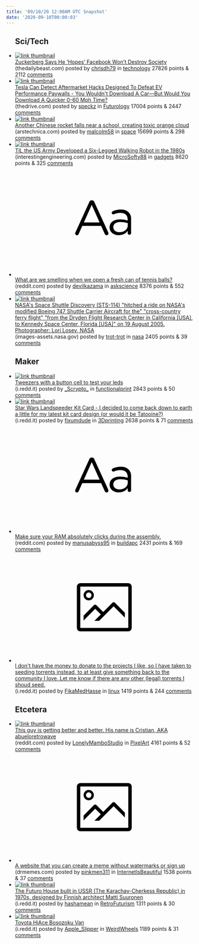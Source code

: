 ```yaml
---
title: '09/10/20 12:00AM UTC Snapshot'
date: '2020-09-10T00:00:03'
---
```

<ul>
<h2>Sci/Tech</h2>

<li><a href='https://www.thedailybeast.com/zuckerberg-says-he-hopes-facebook-wont-destroy-society?ref=home'><img src='https://a.thumbs.redditmedia.com/BnPtk6krHc5zqiYGxuOASvHHEpzu3Z8zJHk_Gj0OJ34.jpg' alt='link thumbnail'></a><div><div class='linkTitle'><a href='https://www.thedailybeast.com/zuckerberg-says-he-hopes-facebook-wont-destroy-society?ref=home'>Zuckerberg Says He ‘Hopes’ Facebook Won’t Destroy Society</a></div>(thedailybeast.com) posted by <a href='https://www.reddit.com/user/chrisdh79'>chrisdh79</a> in <a href='https://www.reddit.com/r/technology'>technology</a> 27826 points & 2112 <a href='https://www.reddit.com/r/technology/comments/ipe1dv/zuckerberg_says_he_hopes_facebook_wont_destroy/'>comments</a></div></li>

<li><a href='https://www.thedrive.com/news/35946/tesla-can-detect-aftermarket-hacks-designed-to-defeat-ev-performance-paywalls'><img src='https://b.thumbs.redditmedia.com/pa8I8_p8YTKTrRhncNm7qQ76OOtfNWAkr5EkxtVJPzw.jpg' alt='link thumbnail'></a><div><div class='linkTitle'><a href='https://www.thedrive.com/news/35946/tesla-can-detect-aftermarket-hacks-designed-to-defeat-ev-performance-paywalls'>Tesla Can Detect Aftermarket Hacks Designed To Defeat EV Performance Paywalls - You Wouldn't Download A Car—But Would You Download A Quicker 0-60 Mph Time?</a></div>(thedrive.com) posted by <a href='https://www.reddit.com/user/speckz'>speckz</a> in <a href='https://www.reddit.com/r/Futurology'>Futurology</a> 17004 points & 2447 <a href='https://www.reddit.com/r/Futurology/comments/ipeomt/tesla_can_detect_aftermarket_hacks_designed_to/'>comments</a></div></li>

<li><a href='https://arstechnica.com/science/2020/09/another-chinese-rocket-falls-near-a-school-creating-toxic-orange-cloud/'><img src='https://b.thumbs.redditmedia.com/lV-pOTLCyWvqT0txvADlHoS_MuJBZD5NSvn-8-LY93w.jpg' alt='link thumbnail'></a><div><div class='linkTitle'><a href='https://arstechnica.com/science/2020/09/another-chinese-rocket-falls-near-a-school-creating-toxic-orange-cloud/'>Another Chinese rocket falls near a school, creating toxic orange cloud</a></div>(arstechnica.com) posted by <a href='https://www.reddit.com/user/malcolm58'>malcolm58</a> in <a href='https://www.reddit.com/r/space'>space</a> 15699 points & 298 <a href='https://www.reddit.com/r/space/comments/ipd5aj/another_chinese_rocket_falls_near_a_school/'>comments</a></div></li>

<li><a href='https://interestingengineering.com/that-time-when-us-army-developed-six-legged-walking-robots-in-the-1980s'><img src='https://b.thumbs.redditmedia.com/Dy-GtCYnzyDV4rKgJzB9CjuN_J80zFREHVvivegt74s.jpg' alt='link thumbnail'></a><div><div class='linkTitle'><a href='https://interestingengineering.com/that-time-when-us-army-developed-six-legged-walking-robots-in-the-1980s'>TIL the US Army Developed a Six-Legged Walking Robot in the 1980s</a></div>(interestingengineering.com) posted by <a href='https://www.reddit.com/user/MicroSofty88'>MicroSofty88</a> in <a href='https://www.reddit.com/r/gadgets'>gadgets</a> 8620 points & 325 <a href='https://www.reddit.com/r/gadgets/comments/ipa4me/til_the_us_army_developed_a_sixlegged_walking/'>comments</a></div></li>

<li><a href='https://www.reddit.com/r/askscience/comments/ipb97x/what_are_we_smelling_when_we_open_a_fresh_can_of/'><svg version='1.1' viewBox='-34 -12 104 64' preserveAspectRatio='xMidYMid slice' xmlns='http://www.w3.org/2000/svg' xmlns:xlink='http://www.w3.org/1999/xlink'>
    <title>text link thumbnail</title>
    <path d='M12.19,8.84a1.45,1.45,0,0,0-1.4-1h-.12a1.46,1.46,0,0,0-1.42,1L1.14,26.56a1.29,1.29,0,0,0-.14.59,1,1,0,0,0,1,1,1.12,1.12,0,0,0,1.08-.77l2.08-4.65h11l2.08,4.59a1.24,1.24,0,0,0,1.12.83,1.08,1.08,0,0,0,1.08-1.08,1.64,1.64,0,0,0-.14-.57ZM6.08,20.71l4.59-10.22,4.6,10.22Z'>
    </path>
    <path d='M32.24,14.78A6.35,6.35,0,0,0,27.6,13.2a11.36,11.36,0,0,0-4.7,1,1,1,0,0,0-.58.89,1,1,0,0,0,.94.92,1.23,1.23,0,0,0,.39-.08,8.87,8.87,0,0,1,3.72-.81c2.7,0,4.28,1.33,4.28,3.92v.5a15.29,15.29,0,0,0-4.42-.61c-3.64,0-6.14,1.61-6.14,4.64v.05c0,2.95,2.7,4.48,5.37,4.48a6.29,6.29,0,0,0,5.19-2.48V26.9a1,1,0,0,0,1,1,1,1,0,0,0,1-1.06V19A5.71,5.71,0,0,0,32.24,14.78Zm-.56,7.7c0,2.28-2.17,3.89-4.81,3.89-1.94,0-3.61-1.06-3.61-2.86v-.06c0-1.8,1.5-3,4.2-3a15.2,15.2,0,0,1,4.22.61Z'>
    </path>
    </svg></a><div><div class='linkTitle'><a href='https://www.reddit.com/r/askscience/comments/ipb97x/what_are_we_smelling_when_we_open_a_fresh_can_of/'>What are we smelling when we open a fresh can of tennis balls?</a></div>(reddit.com) posted by <a href='https://www.reddit.com/user/devilkazama'>devilkazama</a> in <a href='https://www.reddit.com/r/askscience'>askscience</a> 8376 points & 552 <a href='https://www.reddit.com/r/askscience/comments/ipb97x/what_are_we_smelling_when_we_open_a_fresh_can_of/'>comments</a></div></li>

<li><a href='https://images-assets.nasa.gov/image/EC05-0166-37/EC05-0166-37~orig.jpg'><img src='https://a.thumbs.redditmedia.com/PqiiHjQnvQ-JfosyyBF3qUqGFs2AXQePjr7rev5NQu8.jpg' alt='link thumbnail'></a><div><div class='linkTitle'><a href='https://images-assets.nasa.gov/image/EC05-0166-37/EC05-0166-37~orig.jpg'>NASA's Space Shuttle Discovery (STS-114) "hitched a ride on NASA's modified Boeing 747 Shuttle Carrier Aircraft for the" "cross-country ferry flight" "from the Dryden Flight Research Center in California [USA], to Kennedy Space Center, Florida [USA]" on 19 August 2005. Photographer: Lori Losey, NASA</a></div>(images-assets.nasa.gov) posted by <a href='https://www.reddit.com/user/trot-trot'>trot-trot</a> in <a href='https://www.reddit.com/r/nasa'>nasa</a> 2405 points & 39 <a href='https://www.reddit.com/r/nasa/comments/ip5arv/nasas_space_shuttle_discovery_sts114_hitched_a/'>comments</a></div></li>

<h2>Maker</h2>

<li><a href='https://i.redd.it/9amf9617q2m51.jpg'><img src='https://b.thumbs.redditmedia.com/nuFzgcczyIW1jn-fJAOlDUzjLRPMu43HwCjAFmvmrQo.jpg' alt='link thumbnail'></a><div><div class='linkTitle'><a href='https://i.redd.it/9amf9617q2m51.jpg'>Tweezers with a button cell to test your leds</a></div>(i.redd.it) posted by <a href='https://www.reddit.com/user/_Scrypto_'>_Scrypto_</a> in <a href='https://www.reddit.com/r/functionalprint'>functionalprint</a> 2843 points & 50 <a href='https://www.reddit.com/r/functionalprint/comments/ipbev7/tweezers_with_a_button_cell_to_test_your_leds/'>comments</a></div></li>

<li><a href='https://i.redd.it/wtsfd2ifj4m51.jpg'><img src='https://a.thumbs.redditmedia.com/RmtawoKHm961fpgCrUunkmqG5kZjWhMJmz17JQ31e30.jpg' alt='link thumbnail'></a><div><div class='linkTitle'><a href='https://i.redd.it/wtsfd2ifj4m51.jpg'>Star Wars Landspeeder Kit Card - I decided to come back down to earth a little for my latest kit card design (or would it be Tatooine?)</a></div>(i.redd.it) posted by <a href='https://www.reddit.com/user/fixumdude'>fixumdude</a> in <a href='https://www.reddit.com/r/3Dprinting'>3Dprinting</a> 2638 points & 71 <a href='https://www.reddit.com/r/3Dprinting/comments/ipfwyg/star_wars_landspeeder_kit_card_i_decided_to_come/'>comments</a></div></li>

<li><a href='https://www.reddit.com/r/buildapc/comments/ipgkpg/make_sure_your_ram_absolutely_clicks_during_the/'><svg version='1.1' viewBox='-34 -12 104 64' preserveAspectRatio='xMidYMid slice' xmlns='http://www.w3.org/2000/svg' xmlns:xlink='http://www.w3.org/1999/xlink'>
    <title>text link thumbnail</title>
    <path d='M12.19,8.84a1.45,1.45,0,0,0-1.4-1h-.12a1.46,1.46,0,0,0-1.42,1L1.14,26.56a1.29,1.29,0,0,0-.14.59,1,1,0,0,0,1,1,1.12,1.12,0,0,0,1.08-.77l2.08-4.65h11l2.08,4.59a1.24,1.24,0,0,0,1.12.83,1.08,1.08,0,0,0,1.08-1.08,1.64,1.64,0,0,0-.14-.57ZM6.08,20.71l4.59-10.22,4.6,10.22Z'>
    </path>
    <path d='M32.24,14.78A6.35,6.35,0,0,0,27.6,13.2a11.36,11.36,0,0,0-4.7,1,1,1,0,0,0-.58.89,1,1,0,0,0,.94.92,1.23,1.23,0,0,0,.39-.08,8.87,8.87,0,0,1,3.72-.81c2.7,0,4.28,1.33,4.28,3.92v.5a15.29,15.29,0,0,0-4.42-.61c-3.64,0-6.14,1.61-6.14,4.64v.05c0,2.95,2.7,4.48,5.37,4.48a6.29,6.29,0,0,0,5.19-2.48V26.9a1,1,0,0,0,1,1,1,1,0,0,0,1-1.06V19A5.71,5.71,0,0,0,32.24,14.78Zm-.56,7.7c0,2.28-2.17,3.89-4.81,3.89-1.94,0-3.61-1.06-3.61-2.86v-.06c0-1.8,1.5-3,4.2-3a15.2,15.2,0,0,1,4.22.61Z'>
    </path>
    </svg></a><div><div class='linkTitle'><a href='https://www.reddit.com/r/buildapc/comments/ipgkpg/make_sure_your_ram_absolutely_clicks_during_the/'>Make sure your RAM absolutely clicks during the assembly.</a></div>(reddit.com) posted by <a href='https://www.reddit.com/user/manusabyss95'>manusabyss95</a> in <a href='https://www.reddit.com/r/buildapc'>buildapc</a> 2431 points & 169 <a href='https://www.reddit.com/r/buildapc/comments/ipgkpg/make_sure_your_ram_absolutely_clicks_during_the/'>comments</a></div></li>

<li><a href='https://i.redd.it/vj5t8k9jn3m51.png'><svg version='1.1' viewBox='-34 -14 104 64' preserveAspectRatio='xMidYMid meet' xmlns='http://www.w3.org/2000/svg' xmlns:xlink='http://www.w3.org/1999/xlink'>
    <title>link thumbnail</title>
    <path d='M32,4H4A2,2,0,0,0,2,6V30a2,2,0,0,0,2,2H32a2,2,0,0,0,2-2V6A2,2,0,0,0,32,4ZM4,30V6H32V30Z'></path>
    <path d='M8.92,14a3,3,0,1,0-3-3A3,3,0,0,0,8.92,14Zm0-4.6A1.6,1.6,0,1,1,7.33,11,1.6,1.6,0,0,1,8.92,9.41Z'></path>
    <path d='M22.78,15.37l-5.4,5.4-4-4a1,1,0,0,0-1.41,0L5.92,22.9v2.83l6.79-6.79L16,22.18l-3.75,3.75H15l8.45-8.45L30,24V21.18l-5.81-5.81A1,1,0,0,0,22.78,15.37Z'></path>
    </svg></a><div><div class='linkTitle'><a href='https://i.redd.it/vj5t8k9jn3m51.png'>I don't have the money to donate to the projects I like, so I have taken to seeding torrents instead, to at least give something back to the community I love. Let me know if there are any other (legal) torrents I shoud seed.</a></div>(i.redd.it) posted by <a href='https://www.reddit.com/user/FikaMedHasse'>FikaMedHasse</a> in <a href='https://www.reddit.com/r/linux'>linux</a> 1419 points & 244 <a href='https://www.reddit.com/r/linux/comments/ipdfex/i_dont_have_the_money_to_donate_to_the_projects_i/'>comments</a></div></li>

<h2>Etcetera</h2>

<li><a href='https://www.reddit.com/gallery/ip7k5v'><img src='https://a.thumbs.redditmedia.com/yhJIn3P2kDfPeHGbHroUP5Ml82aakqi__7p70n7JIL0.jpg' alt='link thumbnail'></a><div><div class='linkTitle'><a href='https://www.reddit.com/gallery/ip7k5v'>This guy is getting better and better. His name is Cristian, AKA abueloretrowave</a></div>(reddit.com) posted by <a href='https://www.reddit.com/user/LonelyMamboStudio'>LonelyMamboStudio</a> in <a href='https://www.reddit.com/r/PixelArt'>PixelArt</a> 4161 points & 52 <a href='https://www.reddit.com/r/PixelArt/comments/ip7k5v/this_guy_is_getting_better_and_better_his_name_is/'>comments</a></div></li>

<li><a href='http://drmemes.com/'><svg version='1.1' viewBox='-34 -14 104 64' preserveAspectRatio='xMidYMid meet' xmlns='http://www.w3.org/2000/svg' xmlns:xlink='http://www.w3.org/1999/xlink'>
    <title>link thumbnail</title>
    <path d='M32,4H4A2,2,0,0,0,2,6V30a2,2,0,0,0,2,2H32a2,2,0,0,0,2-2V6A2,2,0,0,0,32,4ZM4,30V6H32V30Z'></path>
    <path d='M8.92,14a3,3,0,1,0-3-3A3,3,0,0,0,8.92,14Zm0-4.6A1.6,1.6,0,1,1,7.33,11,1.6,1.6,0,0,1,8.92,9.41Z'></path>
    <path d='M22.78,15.37l-5.4,5.4-4-4a1,1,0,0,0-1.41,0L5.92,22.9v2.83l6.79-6.79L16,22.18l-3.75,3.75H15l8.45-8.45L30,24V21.18l-5.81-5.81A1,1,0,0,0,22.78,15.37Z'></path>
    </svg></a><div><div class='linkTitle'><a href='http://drmemes.com/'>A website that you can create a meme without watermarks or sign up</a></div>(drmemes.com) posted by <a href='https://www.reddit.com/user/pinkmen311'>pinkmen311</a> in <a href='https://www.reddit.com/r/InternetIsBeautiful'>InternetIsBeautiful</a> 1538 points & 37 <a href='https://www.reddit.com/r/InternetIsBeautiful/comments/ipn0fe/a_website_that_you_can_create_a_meme_without/'>comments</a></div></li>

<li><a href='https://i.redd.it/ss825nzw54m51.jpg'><img src='https://b.thumbs.redditmedia.com/SApPqVHcm7nuaO_VHqFVYH4PHrpxTCAvSLypVMJi_tg.jpg' alt='link thumbnail'></a><div><div class='linkTitle'><a href='https://i.redd.it/ss825nzw54m51.jpg'>The Futuro House bulit in USSR (The Karachay-Cherkess Republic) in 1970s, designed by Finnish architect Matti Suuronen</a></div>(i.redd.it) posted by <a href='https://www.reddit.com/user/hashamean'>hashamean</a> in <a href='https://www.reddit.com/r/RetroFuturism'>RetroFuturism</a> 1311 points & 30 <a href='https://www.reddit.com/r/RetroFuturism/comments/ipetdh/the_futuro_house_bulit_in_ussr_the/'>comments</a></div></li>

<li><a href='https://i.redd.it/2fu6qylzs3m51.jpg'><img src='https://b.thumbs.redditmedia.com/lYdf88hx0j1Olkmp2sHkNJbQ9wUxJJ1QSvCG25BMZRo.jpg' alt='link thumbnail'></a><div><div class='linkTitle'><a href='https://i.redd.it/2fu6qylzs3m51.jpg'>Toyota HiAce Bosozoku Van</a></div>(i.redd.it) posted by <a href='https://www.reddit.com/user/Apple_Slipper'>Apple_Slipper</a> in <a href='https://www.reddit.com/r/WeirdWheels'>WeirdWheels</a> 1189 points & 31 <a href='https://www.reddit.com/r/WeirdWheels/comments/ipdr0g/toyota_hiace_bosozoku_van/'>comments</a></div></li>

</ul>
